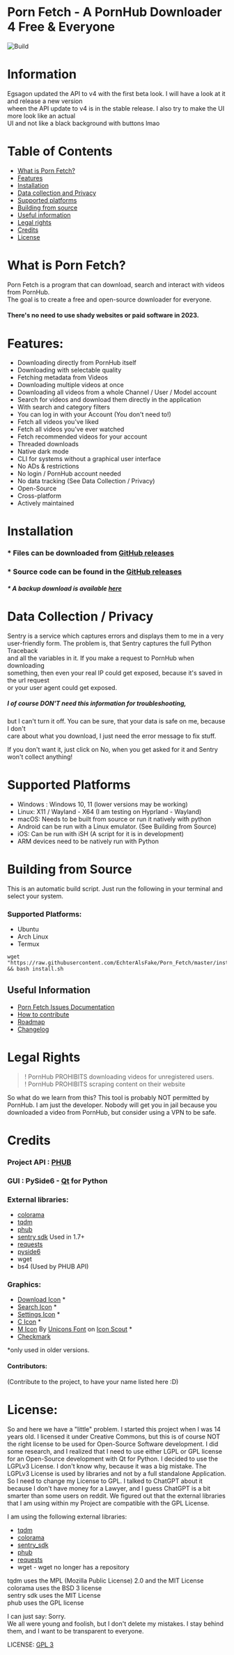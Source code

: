 # Porn Fetch - A PornHub Downloader 4 Free & Everyone

![Build](https://github.com/EchterAlsFake/Porn_Fetch/actions/workflows/python-app.yml/badge.svg)

# Information
Egsagon updated the API to v4 with the first beta look. I will have a look at it and release a new version
<br>wheen the API update to v4 is in the stable release. I also try to make the UI more look like an actual
<br> UI and not like a black background with buttons lmao

# Table of Contents

- [What is Porn Fetch?](#what-is-porn-fetch)<br>
- [Features](#features)
- [Installation](#installation)
- [Data collection and Privacy](#data-collection--privacy)
- [Supported platforms](#supported-platforms)
- [Building from source](#building-from-source)
- [Useful information](#useful-information)
- [Legal rights](#legal-rights)
- [Credits](#credits)
- [License](#license)

# What is Porn Fetch?

Porn Fetch is a program that can download, search and interact with videos from PornHub.<br>
The goal is to create a free and open-source downloader for everyone. <br>
#### There's no need to use shady websites or paid software in 2023.

# Features:

* Downloading directly from PornHub itself
* Downloading with selectable quality
* Fetching metadata from Videos
* Downloading multiple videos at once
* Downloading all videos from a whole Channel / User / Model account
* Search for videos and download them directly in the application
* With search and category filters
* You can log in with your Account (You don't need to!)
* Fetch all videos you've liked
* Fetch all videos you've ever watched
* Fetch recommended videos for your account
* Threaded downloads
* Native dark mode
* CLI for systems without a graphical user interface
* No ADs & restrictions
* No login / PornHub account needed
* No data tracking (See Data Collection / Privacy)
* Open-Source
* Cross-platform
* Actively maintained

# Installation

 
### * Files can be downloaded from [GitHub releases](https://github.com/EchterAlsFake/Porn_Fetch/releases)
### * Source code can be found in the [GitHub releases](https://github.com/EchterAlsFake/Porn_Fetch/releases)
##### * A backup download is available [here](https://drive.google.com/drive/folders/1sGvhAO_qQB87AOfyVDWPJZluVettBwaj?usp=drive_link)

# Data Collection / Privacy


Sentry is a service which captures errors and displays them to me in a very
<br>user-friendly form. The problem is, that Sentry captures the full Python Traceback
<br> and all the variables in it. If you make a request to PornHub when downloading<br>
something, then even your real IP could get exposed, because it's saved in the url request
<br> or your user agent could get exposed. 

##### I of course DON'T need this information for troubleshooting,

but I can't turn it off. You can be sure, that your data is safe on me, because I don't 
<br>care about what you download, I just need the error message to fix stuff.

If you don't want it, just click on No, when you get asked for it and Sentry
<br>won't collect anything!



# Supported Platforms

* Windows : Windows 10, 11 (lower versions may be working)
* Linux: X11 / Wayland - X64 (I am testing on Hyprland - Wayland)
* macOS: Needs to be built from source or run it natively with python
* Android can be run with a Linux emulator. (See Building from Source)
* iOS: Can be run with iSH (A script for it is in development) 
* ARM devices need to be natively run with Python
# Building from Source

This is an automatic build script. Just run the following in your terminal and select your system.

### Supported Platforms:

- Ubuntu
- Arch Linux
- Termux

```
wget "https://raw.githubusercontent.com/EchterAlsFake/Porn_Fetch/master/install.sh" && bash install.sh
```



## Useful Information


- [Porn Fetch Issues Documentation](https://github.com/EchterAlsFake/Porn_Fetch/blob/master/README/ISSUES.md)
- [How to contribute](https://github.com/EchterAlsFake/Porn_Fetch/blob/master/README/CONTRIBUTING.md)
- [Roadmap](https://github.com/EchterAlsFake/Porn_Fetch/blob/master/README/ROADMAP.md)
- [Changelog](https://github.com/EchterAlsFake/Porn_Fetch/blob/master/README/CHANGELOG.md)

# Legal Rights

> ! PornHub PROHIBITS downloading videos for unregistered users. <br>
> ! PornHub PROHIBITS scraping content on their website

So what do we learn from this?  This tool is probably NOT permitted by PornHub.
I am just the developer. Nobody will get you in jail because you downloaded a video from PornHub, but
consider using a VPN to be safe.

# Credits

### Project API : [PHUB](https://github.com/Egsagon/PHUB)
### GUI : PySide6 - [Qt](https://qt.io) for Python
### External libraries:
* [colorama](https://github.com/tartley/colorama)
* [tqdm](https://github.com/tqdm/tqdm)
* [phub](https://github.com/Egsagon/PHUB)
* [sentry sdk](https://github.com/getsentry/sentry-python) Used in 1.7+ 
* [requests](https://github.com/psf/requests)
* [pyside6](https://wiki.qt.io/Qt_for_Python)
* wget
* bs4 (Used by PHUB API)
### Graphics:

* [Download Icon](https://icons8.com/icon/104149/herunterladen) *
* [Search Icon](https://icons8.com/icon/aROEUCBo74Il/suche) *
* [Settings Icon](https://icons8.com/icon/52146/einstellungen) * 
* [C Icon](https://icons8.com/icon/Uehg4gyVyrUo/copyright) * 
* [M Icon](https://iconscout.com/icons/medium) By [Unicons Font](https://iconscout.com/contributors/unicons) on [Icon Scout](https://iconscout.com) *
* [Checkmark](https://www.iconsdb.com/barbie-pink-icons/checkmark-icon.html)

*only used in older versions.

#### Contributors:

(Contribute to the project, to have your name listed here :D)

# License:

So and here we have a "little" problem. I started this project when I was 14 years old.
I licensed it under Creative Commons, but this is of course NOT the right license to be used for Open-Source Software development.
I did some research, and I realized that I need to use either LGPL or GPL license for an Open-Source development with Qt for Python.
I decided to use the LGPLv3 License. I don't know why, because it was a big mistake. The LGPLv3 License is used by libraries and not
by a full standalone Application. So I need to change my License to GPL. I talked to ChatGPT about it because I don't have
money for a Lawyer, and I guess ChatGPT is a bit smarter than some users on reddit. We figured out that the external libraries that I am using
within my Project are compatible with the GPL License. 

I am using the following external libraries:

* [tqdm](https://github.com/tqdm/tqdm)
* [colorama](https://github.com/tartley/colorama)
* [sentry_sdk](https://github.com/getsentry/sentry-python)
* [phub](https://github.com/Egsagon/PHUB/blob/master/LICENSE)
* [requests](https://github.com/psf/requests)
* wget - wget no longer has a repository

tqdm uses the MPL (Mozilla Public License) 2.0 and the MIT License <br>
colorama uses the BSD 3 license <br>
sentry sdk uses the MIT License <br>
phub uses the GPL license<br>

I can just say: Sorry. <br>
We all were young and foolish, but I don't delete my mistakes. I stay behind them, and I want to be transparent to everyone.


LICENSE: [GPL 3](https://www.gnu.org/licenses/gpl-3.0.en.html)

